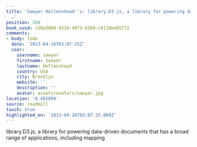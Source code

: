 ```yaml
---
title: 'Sawyer Hollenshead''s: library.D3.js, a library for powering data-driven documents
  …'
position: 268
book_uuid: c50a38b0-9316-4073-b260-c6118bd85772
comments:
- body: Todo
  date: '2013-04-16T03:07:25Z'
  user:
    username: sawyer
    firstname: Sawyer
    lastname: Hollenshead
    country: USA
    city: Brooklyn
    website: ''
    description: ''
    avatar: assets/avatars/sawyer.jpg
location: '0.465094'
source: readmill
touch: true
highlighted_on: '2013-04-16T03:07:25.000Z'
---
```


library.D3.js, a library for powering data-driven documents that has a broad range of applications, including mapping